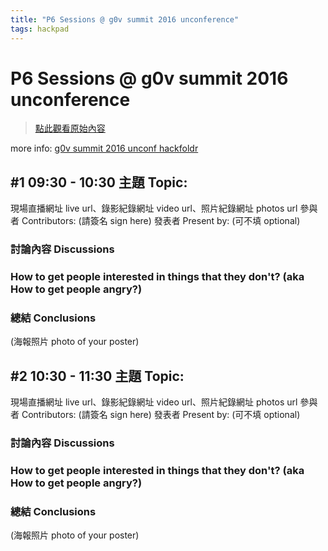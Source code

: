 ```yaml
---
title: "P6 Sessions @ g0v summit 2016 unconference"
tags: hackpad
---
```


# P6 Sessions @ g0v summit 2016 unconference

> [點此觀看原始內容](https://g0v.hackpad.tw/arYtAABsi1w)

more info: [g0v summit 2016 unconf hackfoldr](http://beta.hackfoldr.org/g0v-summit-2016-unconf)

## #1 09:30 - 10:30 主題 Topic:

現場直播網址 live url、錄影紀錄網址 video url、照片紀錄網址 photos url
參與者 Contributors: (請簽名 sign here)
發表者 Present by: (可不填 optional)

### 討論內容 Discussions

### How to get people interested in things that they don't? (aka How to get people angry?)


### 總結 Conclusions

(海報照片 photo of your poster)

## #2 10:30 - 11:30 主題 Topic:

現場直播網址 live url、錄影紀錄網址 video url、照片紀錄網址 photos url
參與者 Contributors: (請簽名 sign here)
發表者 Present by: (可不填 optional)

### 討論內容 Discussions

### How to get people interested in things that they don't? (aka How to get people angry?)


### 總結 Conclusions

(海報照片 photo of your poster)

